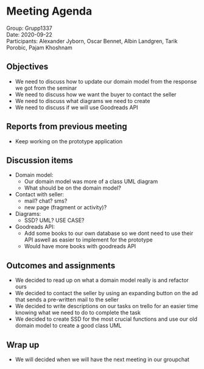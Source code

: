 # Meeting Agenda
Group: Grupp1337  
Date: 2020-09-22    
Participants: Alexander Jyborn, Oscar Bennet, Albin Landgren, Tarik Porobic, Pajam Khoshnam  
## Objectives
- We need to discuss how to update our domain model from the response we got from the seminar
- We need to discuss how we want the buyer to contact the seller
- We need to discuss what diagrams we need to create
- We need to discuss if we will use Goodreads API
## Reports from previous meeting
- Keep working on the prototype application
## Discussion items
- Domain model:
  - Our domain model was more of a class UML diagram
  - What should be on the domain model?
- Contact with seller:
  - mail? chat? sms?
  - new page (fragment or activity)?
- Diagrams:
  - SSD? UML? USE CASE?
- Goodreads API:
  - Add some books to our own database so we dont need to use their API aswell as easier to implement for the prototype
  - Would have more books with goodreads API
## Outcomes and assignments
- We decided to read up on what a domain model really is and refactor ours
- We decided to contact the seller by using an expanding button on the ad that sends a pre-written mail to the seller
- We decided to write descriptions on our tasks on trello for an easier time knowing what we need to do to complete the task
- We decided to create SSD for the most crucial functions and use our old domain model to create a good class UML
## Wrap up
- We will decided when we will have the next meeting in our groupchat
